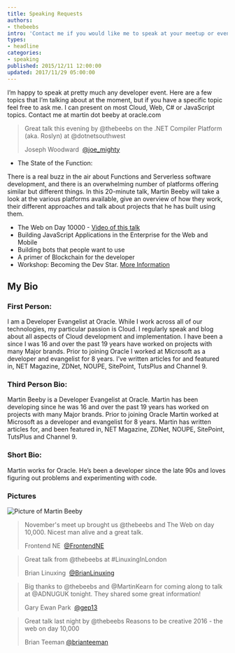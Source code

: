 ```yaml
---
title: Speaking Requests
authors:
- thebeebs
intro: 'Contact me if you would like me to speak at your meetup or event'
types:
- headline
categories:
- speaking
published: 2015/12/11 12:00:00
updated: 2017/11/29 05:00:00
---
```


I’m happy to speak at pretty much any developer event. Here are a few topics that I’m talking about at the moment, 
but if you have a specific topic feel free to ask me. I can present on most Cloud, Web, C# or JavaScript topics. Contact me at martin dot beeby at oracle.com

> Great talk this evening by @thebeebs on the .NET Compiler Platform (aka. Roslyn) at @dotnetsouthwest
> 
> Joseph Woodward 
> [@joe_mighty](https://twitter.com/joe_mighty/status/831253112488878081)

* The State of the Function: 

There is a real buzz in the air about Functions and Serverless software development, and there is an overwhelming number of platforms offering similar but different things. In this 20-minute talk, Martin Beeby will take a look at the various platforms available, give an overview of how they work, their different approaches and talk about projects that he has built using them. 

* The Web on Day 10000 - [Video of this talk](https://www.youtube.com/watch?v=hgcrKRgFpn4)
* Building JavaScript Applications in the Enterprise for the Web and Mobile
* Building bots that people want to use
* A primer of Blockchain for the developer
* Workshop: Becoming the Dev Star. [More Information](https://thebeebs.co.uk/devstar)

## My Bio

### First Person:
I am a Developer Evangelist at Oracle. While I work across all of our technologies, my particular passion is Cloud. I regularly speak and blog about all aspects of Cloud development and implementation. I have been a since I was 16 and over the past 19 years have worked on projects with many Major brands. Prior to joining Oracle I worked at Microsoft as a developer and evangelist for 8 years. I’ve written articles for and featured in, NET Magazine, ZDNet, NOUPE, SitePoint, TutsPlus and Channel 9.

### Third Person Bio:
Martin Beeby is a Developer Evangelist at Oracle. Martin has been developing since he was 16 and over the past 19 years has worked on projects with many Major brands. Prior to joining Oracle Martin worked at Microsoft as a developer and evangelist for 8 years. Martin has written articles for, and been featured in, NET Magazine, ZDNet, NOUPE, SitePoint, TutsPlus and Channel 9.

### Short Bio:
Martin works for Oracle. He’s been a developer since the late 90s and loves figuring out problems and experimenting with code.

### Pictures

![Picture of Martin Beeby](https://pbs.twimg.com/profile_images/913716032736546816/0ue0bBTG_400x400.jpg) 


> November's meet up brought us @thebeebs and The Web on day 10,000. Nicest man alive and a great talk. 
> 
> Frontend NE 
> [@FrontendNE](https://twitter.com/FrontendNE/status/799205507722543104)

> Great talk from @thebeebs at #LinuxingInLondon
> 
> Brian Linuxing 
> [@BrianLinuxing](https://twitter.com/BrianLinuxing/status/865261746579222528)

> Big thanks to @thebeebs and @MartinKearn for coming along to talk at @ADNUGUK tonight. They shared some great information!
>
> Gary Ewan Park 
> [@gep13](https://twitter.com/gep13/status/845039417920307200)

> Great talk last night by @thebeebs Reasons to be creative 2016 - the web on day 10,000 
> 
> Brian Teeman
> [@brianteeman](https://twitter.com/brianteeman/status/830032940834906112)
